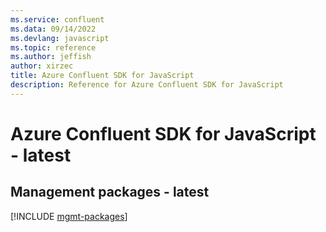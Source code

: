 ```yaml
---
ms.service: confluent
ms.data: 09/14/2022
ms.devlang: javascript
ms.topic: reference
ms.author: jeffish
author: xirzec
title: Azure Confluent SDK for JavaScript
description: Reference for Azure Confluent SDK for JavaScript
---
```

# Azure Confluent SDK for JavaScript - latest

## Management packages - latest
[!INCLUDE [mgmt-packages](confluent-mgmt-index.md)]